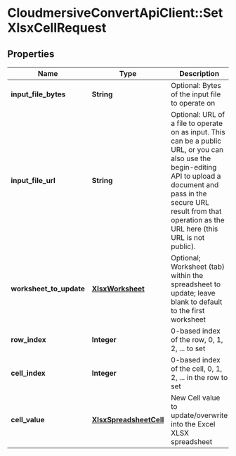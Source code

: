 # CloudmersiveConvertApiClient::SetXlsxCellRequest

## Properties
Name | Type | Description | Notes
------------ | ------------- | ------------- | -------------
**input_file_bytes** | **String** | Optional: Bytes of the input file to operate on | [optional] 
**input_file_url** | **String** | Optional: URL of a file to operate on as input.  This can be a public URL, or you can also use the begin-editing API to upload a document and pass in the secure URL result from that operation as the URL here (this URL is not public). | [optional] 
**worksheet_to_update** | [**XlsxWorksheet**](XlsxWorksheet.md) | Optional; Worksheet (tab) within the spreadsheet to update; leave blank to default to the first worksheet | [optional] 
**row_index** | **Integer** | 0-based index of the row, 0, 1, 2, ... to set | [optional] 
**cell_index** | **Integer** | 0-based index of the cell, 0, 1, 2, ... in the row to set | [optional] 
**cell_value** | [**XlsxSpreadsheetCell**](XlsxSpreadsheetCell.md) | New Cell value to update/overwrite into the Excel XLSX spreadsheet | [optional] 



